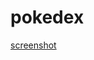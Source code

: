 # pokedex

[screenshot](https://user-images.githubusercontent.com/2092466/120108318-abd01b00-c132-11eb-984d-257b599c1fa0.png)
